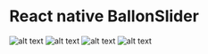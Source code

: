 # React native BallonSlider

![alt text](https://media.giphy.com/media/LSuPaP03ZLEUUJPND9/giphy.gif)
![alt text](https://i.ibb.co/28sWH66/Screenshot-75.png)
![alt text](https://i.ibb.co/HBfKy6Z/Screenshot-73.png)
![alt text](https://i.ibb.co/NC9ky0b/Screenshot-71.png)
